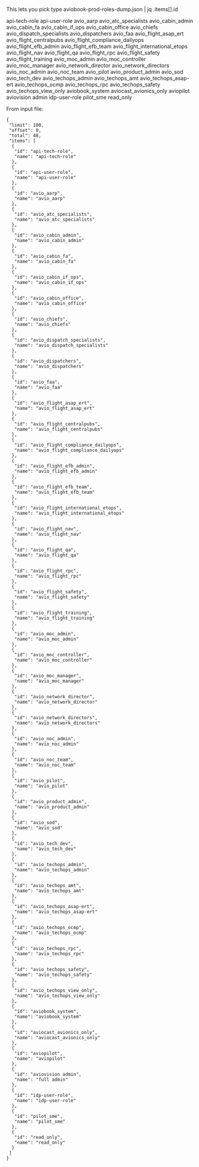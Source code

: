 This lets you pick 
type aviobook-prod-roles-dump.json | jq .items[].id


api-tech-role
api-user-role
avio_aarp
avio_atc_specialists
avio_cabin_admin
avio_cabin_fa
avio_cabin_if_ops
avio_cabin_office
avio_chiefs
avio_dispatch_specialists
avio_dispatchers
avio_faa
avio_flight_asap_ert
avio_flight_centralpubs
avio_flight_compliance_dailyops
avio_flight_efb_admin
avio_flight_efb_team
avio_flight_international_etops
avio_flight_nav
avio_flight_qa
avio_flight_rpc
avio_flight_safety
avio_flight_training
avio_moc_admin
avio_moc_controller
avio_moc_manager
avio_network_director
avio_network_directors
avio_noc_admin
avio_noc_team
avio_pilot
avio_product_admin
avio_sod
avio_tech_dev
avio_techops_admin
avio_techops_amt
avio_techops_asap-ert
avio_techops_ocmp
avio_techops_rpc
avio_techops_safety
avio_techops_view_only
aviobook_system
aviocast_avionics_only
aviopilot
aviovision admin
idp-user-role
pilot_sme
read_only


From input file:

```
{
 "limit": 100,
 "offset": 0,
 "total": 48,
 "items": [
  {
   "id": "api-tech-role",
   "name": "api-tech-role"
  },
  {
   "id": "api-user-role",
   "name": "api-user-role"
  },
  {
   "id": "avio_aarp",
   "name": "avio_aarp"
  },
  {
   "id": "avio_atc_specialists",
   "name": "avio_atc_specialists"
  },
  {
   "id": "avio_cabin_admin",
   "name": "avio_cabin_admin"
  },
  {
   "id": "avio_cabin_fa",
   "name": "avio_cabin_fa"
  },
  {
   "id": "avio_cabin_if_ops",
   "name": "avio_cabin_if_ops"
  },
  {
   "id": "avio_cabin_office",
   "name": "avio_cabin_office"
  },
  {
   "id": "avio_chiefs",
   "name": "avio_chiefs"
  },
  {
   "id": "avio_dispatch_specialists",
   "name": "avio_dispatch_specialists"
  },
  {
   "id": "avio_dispatchers",
   "name": "avio_dispatchers"
  },
  {
   "id": "avio_faa",
   "name": "avio_faa"
  },
  {
   "id": "avio_flight_asap_ert",
   "name": "avio_flight_asap_ert"
  },
  {
   "id": "avio_flight_centralpubs",
   "name": "avio_flight_centralpubs"
  },
  {
   "id": "avio_flight_compliance_dailyops",
   "name": "avio_flight_compliance_dailyops"
  },
  {
   "id": "avio_flight_efb_admin",
   "name": "avio_flight_efb_admin"
  },
  {
   "id": "avio_flight_efb_team",
   "name": "avio_flight_efb_team"
  },
  {
   "id": "avio_flight_international_etops",
   "name": "avio_flight_international_etops"
  },
  {
   "id": "avio_flight_nav",
   "name": "avio_flight_nav"
  },
  {
   "id": "avio_flight_qa",
   "name": "avio_flight_qa"
  },
  {
   "id": "avio_flight_rpc",
   "name": "avio_flight_rpc"
  },
  {
   "id": "avio_flight_safety",
   "name": "avio_flight_safety"
  },
  {
   "id": "avio_flight_training",
   "name": "avio_flight_training"
  },
  {
   "id": "avio_moc_admin",
   "name": "avio_moc_admin"
  },
  {
   "id": "avio_moc_controller",
   "name": "avio_moc_controller"
  },
  {
   "id": "avio_moc_manager",
   "name": "avio_moc_manager"
  },
  {
   "id": "avio_network_director",
   "name": "avio_network_director"
  },
  {
   "id": "avio_network_directors",
   "name": "avio_network_directors"
  },
  {
   "id": "avio_noc_admin",
   "name": "avio_noc_admin"
  },
  {
   "id": "avio_noc_team",
   "name": "avio_noc_team"
  },
  {
   "id": "avio_pilot",
   "name": "avio_pilot"
  },
  {
   "id": "avio_product_admin",
   "name": "avio_product_admin"
  },
  {
   "id": "avio_sod",
   "name": "avio_sod"
  },
  {
   "id": "avio_tech_dev",
   "name": "avio_tech_dev"
  },
  {
   "id": "avio_techops_admin",
   "name": "avio_techops_admin"
  },
  {
   "id": "avio_techops_amt",
   "name": "avio_techops_amt"
  },
  {
   "id": "avio_techops_asap-ert",
   "name": "avio_techops_asap-ert"
  },
  {
   "id": "avio_techops_ocmp",
   "name": "avio_techops_ocmp"
  },
  {
   "id": "avio_techops_rpc",
   "name": "avio_techops_rpc"
  },
  {
   "id": "avio_techops_safety",
   "name": "avio_techops_safety"
  },
  {
   "id": "avio_techops_view_only",
   "name": "avio_techops_view_only"
  },
  {
   "id": "aviobook_system",
   "name": "aviobook_system"
  },
  {
   "id": "aviocast_avionics_only",
   "name": "aviocast_avionics_only"
  },
  {
   "id": "aviopilot",
   "name": "aviopilot"
  },
  {
   "id": "aviovision admin",
   "name": "full admin"
  },
  {
   "id": "idp-user-role",
   "name": "idp-user-role"
  },
  {
   "id": "pilot_sme",
   "name": "pilot_sme"
  },
  {
   "id": "read_only",
   "name": "read_only"
  }
 ]
}
```
